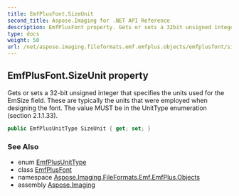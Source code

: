 ```yaml
---
title: EmfPlusFont.SizeUnit
second_title: Aspose.Imaging for .NET API Reference
description: EmfPlusFont property. Gets or sets a 32bit unsigned integer that specifies the units used for the EmSize field. These are typically the units that were employed when designing the font. The value MUST be in the UnitType enumeration section 2.1.1.33
type: docs
weight: 50
url: /net/aspose.imaging.fileformats.emf.emfplus.objects/emfplusfont/sizeunit/
---
```

## EmfPlusFont.SizeUnit property

Gets or sets a 32-bit unsigned integer that specifies the units used for the EmSize field. These are typically the units that were employed when designing the font. The value MUST be in the UnitType enumeration (section 2.1.1.33).

```csharp
public EmfPlusUnitType SizeUnit { get; set; }
```

### See Also

* enum [EmfPlusUnitType](../../../aspose.imaging.fileformats.emf.emfplus.consts/emfplusunittype/)
* class [EmfPlusFont](../)
* namespace [Aspose.Imaging.FileFormats.Emf.EmfPlus.Objects](../../emfplusfont/)
* assembly [Aspose.Imaging](../../../)


